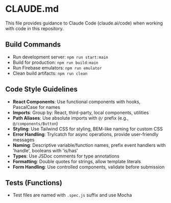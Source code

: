 # CLAUDE.md

This file provides guidance to Claude Code (claude.ai/code) when working with code in this repository.

## Build Commands
- Run development server: `npm run start:main`
- Build for production: `npm run build:main`
- Run Firebase emulators: `npm run emulator`
- Clean build artifacts: `npm run clean`

## Code Style Guidelines
- **React Components**: Use functional components with hooks, PascalCase for names
- **Imports**: Group by: React, third-party, local components, utilities
- **Path Aliases**: Use absolute imports with `@/` prefix (e.g., `@/components/Button`)
- **Styling**: Use Tailwind CSS for styling, BEM-like naming for custom CSS
- **Error Handling**: Try/catch for async operations, provide user-friendly messages
- **Naming**: Descriptive variable/function names, prefix event handlers with 'handle', booleans with 'is/has'
- **Types**: Use JSDoc comments for type annotations
- **Formatting**: Double quotes for strings, allow template literals
- **Form Handling**: Use controlled components, validate before submission

## Tests (Functions)
- Test files are named with `.spec.js` suffix and use Mocha